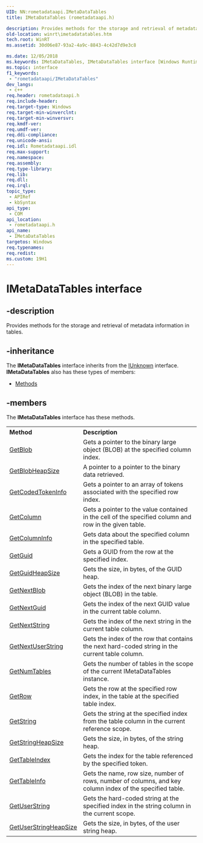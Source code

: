```yaml
---
UID: NN:rometadataapi.IMetaDataTables
title: IMetaDataTables (rometadataapi.h)

description: Provides methods for the storage and retrieval of metadata information in tables.
old-location: winrt\imetadatatables.htm
tech.root: WinRT
ms.assetid: 30d06e87-93a2-4a9c-8843-4c42d7d9e3c8

ms.date: 12/05/2018
ms.keywords: IMetaDataTables, IMetaDataTables interface [Windows Runtime], IMetaDataTables interface [Windows Runtime],described, rometadataapi/IMetaDataTables, winrt.imetadatatables
ms.topic: interface
f1_keywords: 
 - "rometadataapi/IMetaDataTables"
dev_langs:
 - c++
req.header: rometadataapi.h
req.include-header: 
req.target-type: Windows
req.target-min-winverclnt: 
req.target-min-winversvr: 
req.kmdf-ver: 
req.umdf-ver: 
req.ddi-compliance: 
req.unicode-ansi: 
req.idl: Rometadataapi.idl
req.max-support: 
req.namespace: 
req.assembly: 
req.type-library: 
req.lib: 
req.dll: 
req.irql: 
topic_type:
 - APIRef
 - kbSyntax
api_type:
 - COM
api_location:
 - rometadataapi.h
api_name:
 - IMetaDataTables
targetos: Windows
req.typenames: 
req.redist: 
ms.custom: 19H1
---
```


# IMetaDataTables interface


## -description


Provides methods for the storage and retrieval of metadata information in tables.


## -inheritance

The <b xmlns:loc="http://microsoft.com/wdcml/l10n">IMetaDataTables</b> interface inherits from the <a href="https://docs.microsoft.com/windows/desktop/api/unknwn/nn-unknwn-iunknown">IUnknown</a> interface. <b>IMetaDataTables</b> also has these types of members:
<ul>
<li><a href="https://docs.microsoft.com/">Methods</a></li>
</ul>

## -members

The <b>IMetaDataTables</b> interface has these methods.
<table class="members" id="memberListMethods">
<tr>
<th align="left" width="37%">Method</th>
<th align="left" width="63%">Description</th>
</tr>
<tr data="declared;">
<td align="left" width="37%">
<a href="https://docs.microsoft.com/windows/desktop/api/rometadataapi/nf-rometadataapi-imetadatatables-getblob">GetBlob</a>
</td>
<td align="left" width="63%">
Gets a pointer to the binary large object (BLOB) at the specified column index.



</td>
</tr>
<tr data="declared;">
<td align="left" width="37%">
<a href="https://docs.microsoft.com/windows/desktop/api/rometadataapi/nf-rometadataapi-imetadatatables-getblobheapsize">GetBlobHeapSize</a>
</td>
<td align="left" width="63%">
A pointer to a pointer to the binary data retrieved.

</td>
</tr>
<tr data="declared;">
<td align="left" width="37%">
<a href="https://docs.microsoft.com/windows/desktop/api/rometadataapi/nf-rometadataapi-imetadatatables-getcodedtokeninfo">GetCodedTokenInfo</a>
</td>
<td align="left" width="63%">
Gets a pointer to an array of tokens associated with the specified row index.

</td>
</tr>
<tr data="declared;">
<td align="left" width="37%">
<a href="https://docs.microsoft.com/windows/desktop/api/rometadataapi/nf-rometadataapi-imetadatatables-getcolumn">GetColumn</a>
</td>
<td align="left" width="63%">
Gets a pointer to the value contained in the cell of the specified column and row in the given table.

</td>
</tr>
<tr data="declared;">
<td align="left" width="37%">
<a href="https://docs.microsoft.com/windows/desktop/api/rometadataapi/nf-rometadataapi-imetadatatables-getcolumninfo">GetColumnInfo</a>
</td>
<td align="left" width="63%">
Gets data about the specified column in the specified table.

</td>
</tr>
<tr data="declared;">
<td align="left" width="37%">
<a href="https://docs.microsoft.com/windows/desktop/api/rometadataapi/nf-rometadataapi-imetadatatables-getguid">GetGuid</a>
</td>
<td align="left" width="63%">
Gets a GUID from the row at the specified index.

</td>
</tr>
<tr data="declared;">
<td align="left" width="37%">
<a href="https://docs.microsoft.com/windows/desktop/api/rometadataapi/nf-rometadataapi-imetadatatables-getguidheapsize">GetGuidHeapSize</a>
</td>
<td align="left" width="63%">
Gets the size, in bytes, of the GUID heap.

</td>
</tr>
<tr data="declared;">
<td align="left" width="37%">
<a href="https://docs.microsoft.com/windows/desktop/api/rometadataapi/nf-rometadataapi-imetadatatables-getnextblob">GetNextBlob</a>
</td>
<td align="left" width="63%">
Gets the index of the next binary large object (BLOB) in the table.

</td>
</tr>
<tr data="declared;">
<td align="left" width="37%">
<a href="https://docs.microsoft.com/windows/desktop/api/rometadataapi/nf-rometadataapi-imetadatatables-getnextguid">GetNextGuid</a>
</td>
<td align="left" width="63%">
Gets the index of the next GUID value in the current table column.

</td>
</tr>
<tr data="declared;">
<td align="left" width="37%">
<a href="https://docs.microsoft.com/windows/desktop/api/rometadataapi/nf-rometadataapi-imetadatatables-getnextstring">GetNextString</a>
</td>
<td align="left" width="63%">
Gets the index of the next string in the current table column.

</td>
</tr>
<tr data="declared;">
<td align="left" width="37%">
<a href="https://docs.microsoft.com/windows/desktop/api/rometadataapi/nf-rometadataapi-imetadatatables-getnextuserstring">GetNextUserString</a>
</td>
<td align="left" width="63%">
Gets the index of the row that contains the next hard-coded string in the current table column.

</td>
</tr>
<tr data="declared;">
<td align="left" width="37%">
<a href="https://docs.microsoft.com/windows/desktop/api/rometadataapi/nf-rometadataapi-imetadatatables-getnumtables">GetNumTables</a>
</td>
<td align="left" width="63%">
Gets the number of tables in the scope of the current IMetaDataTables instance.

</td>
</tr>
<tr data="declared;">
<td align="left" width="37%">
<a href="https://docs.microsoft.com/windows/desktop/api/rometadataapi/nf-rometadataapi-imetadatatables-getrow">GetRow</a>
</td>
<td align="left" width="63%">
Gets the row at the specified row index, in the table at the specified table index.

</td>
</tr>
<tr data="declared;">
<td align="left" width="37%">
<a href="https://docs.microsoft.com/windows/desktop/api/rometadataapi/nf-rometadataapi-imetadatatables-getstring">GetString</a>
</td>
<td align="left" width="63%">
Gets the string at the specified index from the table column in the current reference scope.

</td>
</tr>
<tr data="declared;">
<td align="left" width="37%">
<a href="https://docs.microsoft.com/windows/desktop/api/rometadataapi/nf-rometadataapi-imetadatatables-getstringheapsize">GetStringHeapSize</a>
</td>
<td align="left" width="63%">
Gets the size, in bytes, of the string heap.

</td>
</tr>
<tr data="declared;">
<td align="left" width="37%">
<a href="https://docs.microsoft.com/previous-versions/hh870662(v=vs.85)">GetTableIndex</a>
</td>
<td align="left" width="63%">
Gets the index for the table referenced by the specified token.

</td>
</tr>
<tr data="declared;">
<td align="left" width="37%">
<a href="https://docs.microsoft.com/windows/desktop/api/rometadataapi/nf-rometadataapi-imetadatatables-gettableinfo">GetTableInfo</a>
</td>
<td align="left" width="63%">
Gets the name, row size, number of rows, number of columns, and key column index of the specified table.

</td>
</tr>
<tr data="declared;">
<td align="left" width="37%">
<a href="https://docs.microsoft.com/windows/desktop/api/rometadataapi/nf-rometadataapi-imetadatatables-getuserstring">GetUserString</a>
</td>
<td align="left" width="63%">
Gets the hard-coded string at the specified index in the string column in the current scope.

</td>
</tr>
<tr data="declared;">
<td align="left" width="37%">
<a href="https://docs.microsoft.com/windows/desktop/api/rometadataapi/nf-rometadataapi-imetadatatables-getuserstringheapsize">GetUserStringHeapSize</a>
</td>
<td align="left" width="63%">
Gets the size, in bytes, of the user string heap.

</td>
</tr>
</table> 

